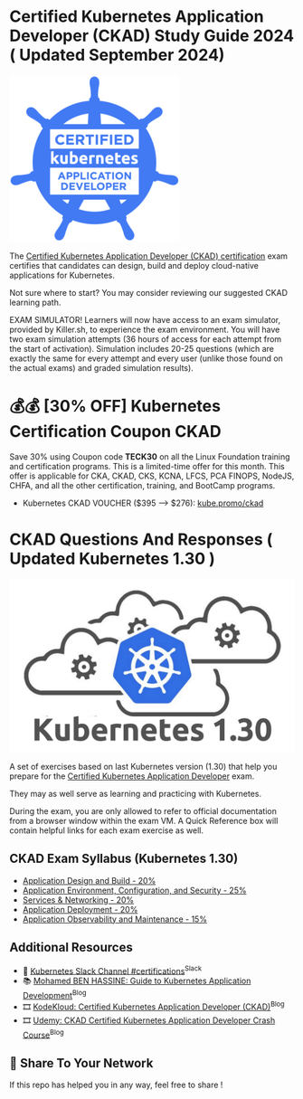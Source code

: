 # Certified Kubernetes Application Developer (CKAD) Study Guide 2024 ( Updated September 2024)

![](assets/ckad.png)

The [Certified Kubernetes Application Developer (CKAD) certification](https://www.cncf.io/certification/ckad/) exam certifies that candidates can design, build and deploy cloud-native applications for Kubernetes.

Not sure where to start? You may consider reviewing our suggested CKAD learning path.

EXAM SIMULATOR! Learners will now have access to an exam simulator, provided by Killer.sh, to experience the exam environment. You will have two exam simulation attempts (36 hours of access for each attempt from the start of activation).
Simulation includes 20-25 questions (which are exactly the same for every attempt and every user (unlike those found on the actual exams) and graded simulation results).


# 💰💰 [30% OFF] Kubernetes Certification Coupon CKAD 

Save 30% using Coupon code **TECK30** on all the Linux Foundation training and certification programs. This is a limited-time offer for this month. This offer is applicable for CKA, CKAD, CKS, KCNA, LFCS, PCA FINOPS, NodeJS, CHFA, and all the other certification, training, and BootCamp programs.

-  Kubernetes CKAD VOUCHER ($395 —> $276): [kube.promo/ckad](https://teckbootcamps.com/go/ckad-exam-2024/)

# CKAD Questions And Responses ( Updated Kubernetes 1.30 )
![](assets/kube1.30.png)

A set of exercises based on last Kubernetes version (1.30) that help you prepare for the [Certified Kubernetes Application Developer](https://www.cncf.io/certification/ckad/) exam.

They may as well serve as learning and practicing with Kubernetes.

During the exam, you are only allowed to refer to official documentation from a browser window within the exam VM.
A Quick Reference box will contain helpful links for each exam exercise as well.

## CKAD Exam Syllabus (Kubernetes 1.30) 
- [Application Design and Build - 20%](a.application_design_build.md)
- [Application Environment, Configuration, and Security - 25%](b.application_environment_configuration_security.md)
- [Services & Networking - 20%](c.services_networking.md)
- [Application Deployment - 20%](d.application_deployment.md)
- [Application Observability and Maintenance - 15%](e.application_observability_maintenance.md)


## Additional Resources
* 💬 [Kubernetes Slack Channel #certifications](https://kubernetes.slack.com/)<sup>Slack</sup>
* 📚 [Mohamed BEN HASSINE: Guide to Kubernetes Application Development](https://teckbootcamps.com/ckad-exam-study-guide/)<sup>Blog</sup>
* 🎞️ [KodeKloud: Certified Kubernetes Application Developer (CKAD)](https://kodekloud.com/p/kubernetes-certification-course)<sup>Blog</sup>
* 🎞️ [Udemy: CKAD Certified Kubernetes Application Developer Crash Course](https://www.udemy.com/course/ckad-certified-kubernetes-application-developer/)<sup>Blog</sup>


## 💬 Share To Your Network
If this repo has helped you in any way, feel free to share !


